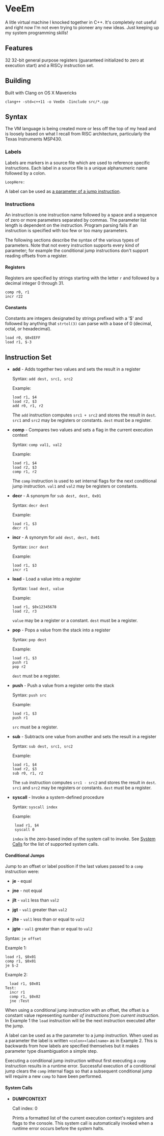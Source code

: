 # VeeEm
A litle virtual machine I knocked together in C++. It's completely not useful and right now I'm not even trying to pioneer any new ideas. Just keeping up my system programming skills!

## Features
32 32-bit general purpose registers (guaranteed initialized to zero at execution start) and a RISCy instruction set.

## Building
Built with Clang on OS X Mavericks
```
clang++ -std=c++11 -o VeeEm -Iinclude src/*.cpp
```

## Syntax
The VM language is being created more or less off the top of my head and is loosely based on what I recall from RISC architecture, particularly the Texas Instruments MSP430.

### Labels
Labels are markers in a source file which are used to reference specific instructions. Each label in a source file is a unique alphanumeric name followed by a colon.

```
LoopHere:
```

A label can be used as [a parameter of a jump instruction](#conditional-jumps).

### Instructions
An instruction is one instruction name followed by a space and a sequence of zero or more parameters separated by commas. The parameter list length is dependent on the instruction. Program parsing fails if an instruction is specified with too few or too many parameters.

The following sections describe the syntax of the various types of parameters. Note that not every instruction supports every kind of parameter; for example the conditional jump instructions don't support reading offsets from a register.

#### Registers
Registers are specified by strings starting with the letter `r` and followed by a decimal integer 0 through 31.

```
comp r0, r1
incr r22
```

#### Constants
Constants are integers designated by strings prefixed with a '$' and followed by anything that `strtol(3)` can parse with a base of 0 (decimal, octal, or hexadecimal).

```
load r0, $0xEEFF
load r1, $-3
```

## Instruction Set
*   **add** - Adds together two values and sets the result in a register

    Syntax: `add dest, src1, src2`

    Example:

        load r1, $4
        load r2, $3
        add r0, r1, r2

    The `add` instruction computes `src1 + src2` and stores the result in `dest`. `src1` and `src2` may be registers or constants. `dest` must be a register.

*   **comp** - Compares two values and sets a flag in the current execution context

    Syntax: `comp val1, val2`

    Example:

        load r1, $4
        load r2, $3
        comp r1, r2

    The `comp` instruction is used to set internal flags for the next conditional jump instruction. `val1` and `val2` may be registers or constants.

*   **decr** - A synonym for `sub dest, dest, 0x01`
    
    Syntax: `decr dest`

    Example:

        load r1, $3
        decr r1

*   **incr** - A synonym for `add dest, dest, 0x01`
    
    Syntax: `incr dest`

    Example:

        load r1, $3
        incr r1

*   **load** - Load a value into a register

    Syntax: `load dest, value`

    Example:

        load r1, $0x12345678
        load r2, r3

    `value` may be a register or a constant. `dest` must be a register.

*   **pop** - Pops a value from the stack into a register

    Syntax: `pop dest`

    Example:

        load r1, $3
        push r1
        pop r2

    `dest` must be a register.

*   **push** - Push a value from a register onto the stack

    Syntax: `push src`

    Example:

        load r1, $3
        push r1

    `src` must be a register.

*   **sub** - Subtracts one value from another and sets the result in a register

    Syntax: `sub dest, src1, src2`

    Example:

        load r1, $4
        load r2, $3
        sub r0, r1, r2

    The `sub` instruction computes `src1 - src2` and stores the result in `dest`. `src1` and `src2` may be registers or constants. `dest` must be a register.

*  **syscall** - Invoke a system-defined procedure

    Syntax: `syscall index`

    Example:

        load r1, $4
        syscall 0

    `index` is the zero-based index of the system call to invoke. See [System Calls](#system-calls) for the list of supported system calls.


#### Conditional Jumps
Jump to an offset or label position if the last values passed to a `comp` instruction were:

*   **je** - equal

*   **jne** - not equal

*   **jlt** - `val1` less than `val2`

*   **jgt** - `val1` greater than `val2`

*   **jlte** - `val1` less than or equal to `val2`

*   **jgte** - `val1` greater than or equal to `val2`

Syntax: `je offset`

Example 1:

    load r1, $0x01
    comp r1, $0x01
    je $-2

Example 2:

      load r1, $0x01
    Test:
      incr r1
      comp r1, $0x02
      jne :Test

When using a conditional jump instruction with an offset, the offset is a constant value representing *number of instructions from current instruction*. In Example 1 the `load` instruction will be the next instruction executed after the jump.

A label can be used as a the parameter to a jump instruction. When used as a parameter the label is written `<colon><labelname>` as in Example 2. This is backwards from how labels are specified themselves but it makes parameter type disambiguation a simple step.

Executing a conditional jump instruction without first executing a `comp` instruction results in a runtime error. Successful execution of a conditional jump clears the `comp` internal flags so that a subsequent conditional jump will require a new `comp` to have been performed. 

#### System Calls

*   **DUMPCONTEXT**

    Call index: 0

    Prints a formatted list of the current execution context's registers and flags to the console. This system call is automatically invoked when a runtime error occurs before the system halts.

